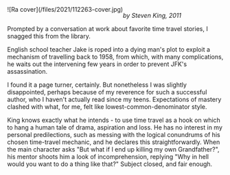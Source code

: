 <!--
.. title: 11/22/63, by Steven King
.. slug: 112263-by-steven-king
.. date: 2021-05-11 13:23:19 UTC-05:00
.. tags: media,book,novel,science-fiction,time-travel,fiction
-->

<span style="float: left">
![Ra cover](/files/2021/112263-cover.jpg)
</span>

*by Steven King, 2011*

Prompted by a conversation at work about favorite time travel stories,
I snagged this from the library.

English school teacher Jake is roped into a dying man's plot to exploit a
mechanism of travelling back to 1958, from which, with many complications, he
waits out the intervening few years in order to prevent JFK's assassination.

I found it a page turner, certainly. But nonetheless I was slightly
disappointed, perhaps because of my reverence for such a successful author, who
I haven't actually read since my teens. Expectations of mastery clashed with
what, for me, felt like lowest-common-denominator style.

King knows exactly what he intends - to use time travel as a hook on which to
hang a human tale of drama, aspiration and loss. He has no interest in my
personal predilections, such as messing with the logical conundrums of his
chosen time-travel mechanic, and he declares this straightforwardly. When the
main character asks "But what if I end up killing my own Grandfather?", his
mentor shoots him a look of incomprehension, replying "Why in hell would you
want to do a thing like that?" Subject closed, and fair enough.

<br style="clear: left" />

